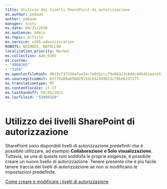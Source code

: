 ```yaml
---
title: Utilizzo dei livelli SharePoint di autorizzazione
ms.author: pebaum
author: pebaum
manager: scotv
ms.date: 04/21/2020
ms.audience: Admin
ms.topic: article
ms.service: o365-administration
ROBOTS: NOINDEX, NOFOLLOW
localization_priority: Normal
ms.collection: Adm_O365
ms.custom:
- "9000165"
- "3164"
ms.openlocfilehash: 90d3cf37230afaa34cfe8d2cccf9a06323c8ddc486481aace514086cd4fa19ab
ms.sourcegitcommit: b5f7da89a650d2915dc652449623c78be6247175
ms.translationtype: MT
ms.contentlocale: it-IT
ms.lasthandoff: 08/05/2021
ms.locfileid: "53994329"
---
```

# <a name="working-with-sharepoint-permission-levels"></a>Utilizzo dei livelli SharePoint di autorizzazione

SharePoint sono disponibili livelli di autorizzazione predefiniti che è possibile utilizzare, ad esempio **Collaborazione** **e Solo visualizzazione.** Tuttavia, se una di queste non soddisfa le proprie esigenze, è possibile creare un nuovo livello di autorizzazione. Tenere presente che è più facile tenere traccia dei livelli di autorizzazione se non si modificano le impostazioni predefinite.

[Come creare e modificare i livelli di autorizzazione](https://docs.microsoft.com/sharepoint/how-to-create-and-edit-permission-levels)